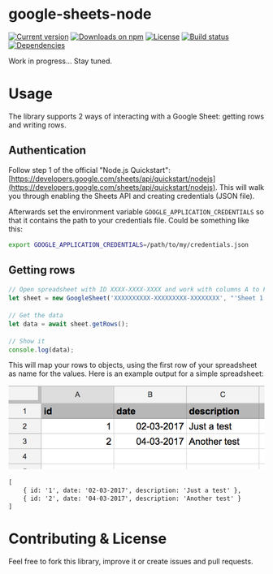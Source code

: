 # google-sheets-node

[![Current version](https://img.shields.io/npm/v/google-sheets-wrapper.svg)](https://www.npmjs.com/package/google-sheets-wrapper)
[![Downloads on npm](https://img.shields.io/npm/dt/google-sheets-wrapper.svg)](https://www.npmjs.com/package/google-sheets-wrapper)
[![License](https://img.shields.io/npm/l/google-sheets-wrapper.svg)](/LICENSE)
[![Build status](https://img.shields.io/travis/Savjee/google-sheets-wrapper.svg)](https://travis-ci.org/Savjee/google-sheets-wrapper)
[![Dependencies](https://img.shields.io/david/savjee/google-sheets-wrapper.svg)](https://www.npmjs.com/package/google-sheets-wrapper)

Work in progress... Stay tuned.

# Usage
The library supports 2 ways of interacting with a Google Sheet: getting rows and writing rows.

## Authentication
Follow step 1 of the official "Node.js Quickstart": [https://developers.google.com/sheets/api/quickstart/nodejs](https://developers.google.com/sheets/api/quickstart/nodejs). This will walk you through enabling the Sheets API and creating credentials (JSON file).

Afterwards set the environment variable ``GOOGLE_APPLICATION_CREDENTIALS`` so that it contains the path to your credentials file. Could be something like this:

```bash
export GOOGLE_APPLICATION_CREDENTIALS=/path/to/my/credentials.json
```

## Getting rows
```javascript
// Open spreadsheet with ID XXXX-XXXX-XXXX and work with columns A to F in worksheet "Sheet 1"
let sheet = new GoogleSheet('XXXXXXXXXX-XXXXXXXXX-XXXXXXXX', "'Sheet 1'!A:C");

// Get the data
let data = await sheet.getRows();

// Show it
console.log(data);
```

This will map your rows to objects, using the first row of your spreadsheet as name for the values.
Here is an example output for a simple spreadsheet:

![Example spreadsheet](examples/simple-spreadsheet.png)

```
[ 
    { id: '1', date: '02-03-2017', description: 'Just a test' },
    { id: '2', date: '04-03-2017', description: 'Another test' } 
]
```

# Contributing & License
Feel free to fork this library, improve it or create issues and pull requests.